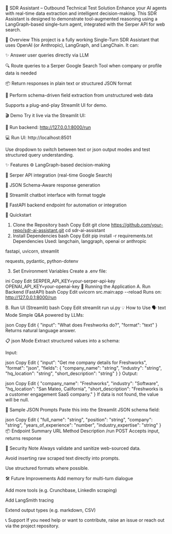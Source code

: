 🤖 SDR Assistant – Outbound Technical Test Solution
Enhance your AI agents with real-time data extraction and intelligent decision-making. This SDR Assistant is designed to demonstrate tool-augmented reasoning using a LangGraph-based single-turn agent, integrated with the Serper API for web search.

🌟 Overview
This project is a fully working Single-Turn SDR Assistant that uses OpenAI (or Anthropic), LangGraph, and LangChain. It can:

✨ Answer user queries directly via LLM

🔍 Route queries to a Serper Google Search Tool when company or profile data is needed

📦 Return responses in plain text or structured JSON format

🧠 Perform schema-driven field extraction from unstructured web data

Supports a plug-and-play Streamlit UI for demo.

🎬 Demo
Try it live via the Streamlit UI:

🔗 Run backend: http://127.0.0.1:8000/run

💻 Run UI: http://localhost:8501

Use dropdown to switch between text or json output modes and test structured query understanding.

✨ Features
⚙️ LangGraph-based decision-making

📡 Serper API integration (real-time Google Search)

🧠 JSON Schema-Aware response generation

💬 Streamlit chatbot interface with format toggle

🚀 FastAPI backend endpoint for automation or integration

🚀 Quickstart
1. Clone the Repository
bash
Copy
Edit
git clone https://github.com/your-repo/sdr-ai-assistant.git
cd sdr-ai-assistant
2. Install Dependencies
bash
Copy
Edit
pip install -r requirements.txt
Dependencies Used:
langchain, langgraph, openai or anthropic

fastapi, uvicorn, streamlit

requests, pydantic, python-dotenv

3. Set Environment Variables
Create a .env file:

ini
Copy
Edit
SERPER_API_KEY=your-serper-api-key
OPENAI_API_KEY=your-openai-key
🔧 Running the Application
A. Run Backend (FastAPI)
bash
Copy
Edit
uvicorn src.main:app --reload
Runs on: http://127.0.0.1:8000/run

B. Run UI (Streamlit)
bash
Copy
Edit
streamlit run ui.py
💡 How to Use
🗣️ text Mode
Simple Q&A powered by LLMs:

json
Copy
Edit
{
  "input": "What does Freshworks do?",
  "format": "text"
}
Returns natural language answer.

📋 json Mode
Extract structured values into a schema:

Input:

json
Copy
Edit
{
  "input": "Get me company details for Freshworks",
  "format": "json",
  "fields": {
    "company_name": "string",
    "industry": "string",
    "hq_location": "string",
    "short_description": "string"
  }
}
Output:

json
Copy
Edit
{
  "company_name": "Freshworks",
  "industry": "Software",
  "hq_location": "San Mateo, California",
  "short_description": "Freshworks is a customer engagement SaaS company."
}
If data is not found, the value will be null.

🧪 Sample JSON Prompts
Paste this into the Streamlit JSON schema field:

json
Copy
Edit
{
  "full_name": "string",
  "position": "string",
  "company": "string",
  "years_of_experience": "number",
  "industry_expertise": "string"
}
📦 Endpoint Summary
URL	Method	Description
/run	POST	Accepts input, returns response

🔐 Security Note
Always validate and sanitize web-sourced data.

Avoid inserting raw scraped text directly into prompts.

Use structured formats where possible.

🛠 Future Improvements
Add memory for multi-turn dialogue

Add more tools (e.g. Crunchbase, LinkedIn scraping)

Add LangSmith tracing

Extend output types (e.g. markdown, CSV)

📞 Support
If you need help or want to contribute, raise an issue or reach out via the project repository.